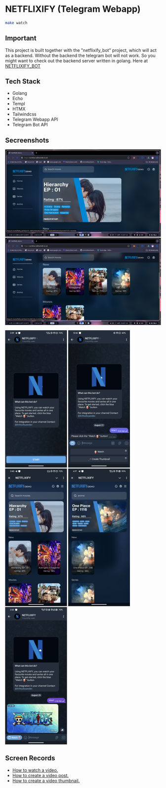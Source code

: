 # NETFLIXIFY (Telegram Webapp)

```sh
make watch
```

## Important
This project is built together with the "netflixify_bot" project, which will act as a backend. Without the backend the telegram bot will not work. So you might want to check out the backend server written in golang. Here at [NETFLIXIFY_BOT](https://github.com/linhtutkyawdev/netflixify_bot)


## Tech Stack
- Golang
- Echo
- Templ
- HTMX
- Tailwindcss
- Telegram Webapp API
- Telegram Bot API

## Secreenshots

![](https://github.com/linhtutkyawdev/netflixify/blob/master/screenshots/s-1.png)
![](https://github.com/linhtutkyawdev/netflixify/blob/master/screenshots/s-2.png)

<p>
<img src="https://github.com/linhtutkyawdev/netflixify/blob/master/screenshots/s-3.png?raw=true" width="200"/>

<img src="https://github.com/linhtutkyawdev/netflixify/blob/master/screenshots/s-4.png?raw=true" width="200"/>

<img src="https://github.com/linhtutkyawdev/netflixify/blob/master/screenshots/s-5.png?raw=true" width="200"/>

<img src="https://github.com/linhtutkyawdev/netflixify/blob/master/screenshots/s-6.png?raw=true" width="200"/>

<img src="https://github.com/linhtutkyawdev/netflixify/blob/master/screenshots/s-7.png?raw=true" width="200"/>
</p>

## Screen Records
- [How to watch a video.](https://drive.google.com/file/d/14Nc_AHrT2S8f9YvQ_CuLZaA3OEUHBd1Y/view?usp=drive_link)
- [How to create a video post.](https://drive.google.com/file/d/10AUd58lErnTrT3844c3pdFWb2mrO6YM-/view?usp=drive_link)
- [How to create a video thumbnail.](https://drive.google.com/file/d/1GzNykhCFqFlqj3HhbbQOJv64S4Q7x8CZ/view?usp=drive_link)
